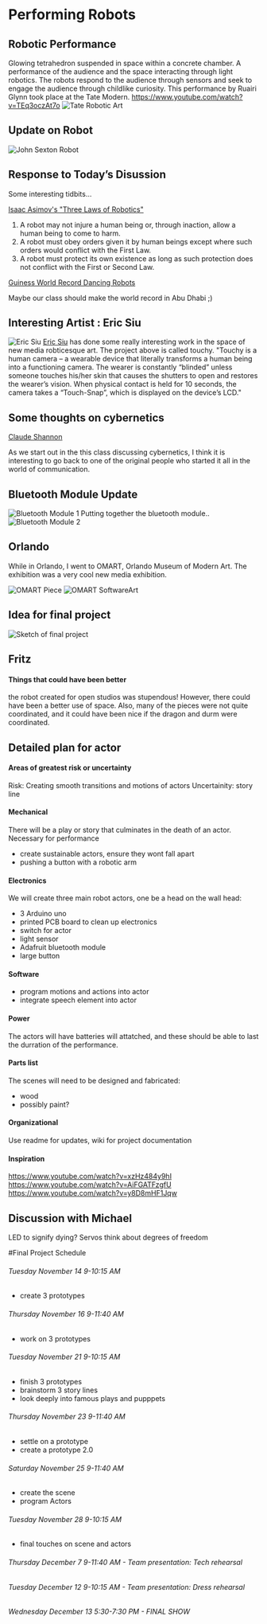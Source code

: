 # Performing Robots


## Robotic Performance
Glowing tetrahedron suspended in space within a concrete chamber. A performance of the audience and the space interacting through light robotics. The robots respond to the audience through sensors and seek to engage the audience through childlike curiosity. This performance by Ruairi Glynn took place at the Tate Modern.
https://www.youtube.com/watch?v=TEq3oczAt7o
![Tate Robotic Art](tate.png)

## Update on Robot
![John Sexton Robot](jsexRobot.jpg)


## Response to Today’s Disussion
Some interesting tidbits...

[Isaac Asimov's "Three Laws of Robotics"](https://www.auburn.edu/~vestmon/robotics.html)
1. A robot may not injure a human being or, through inaction, allow a human being to come to harm.
2. A robot must obey orders given it by human beings except where such orders would conflict with the First Law.
3. A robot must protect its own existence as long as such protection does not conflict with the First or Second Law.


[Guiness World Record Dancing Robots](https://qz.com/1061372/watch-1069-robots-dance-their-way-to-a-guinness-world-record/)

Maybe our class should make the world record in Abu Dhabi ;)


## Interesting Artist : Eric Siu
![Eric Siu](ericsiu.jpg)
[Eric Siu](http://ericsiu.net/) has done some really interesting work in the space of new media robticesque art.
The project above is called touchy. "Touchy is a human camera – a wearable device that literally transforms a human being into a functioning camera. The wearer is constantly “blinded” unless someone touches his/her skin that causes the shutters to open and restores the wearer’s vision. When physical contact is held for 10 seconds, the camera takes a “Touch-Snap”, which is displayed on the device’s LCD."


## Some thoughts on cybernetics
[Claude Shannon](https://www.youtube.com/watch?v=z2Whj_nL-x8)

As we start out in the this class discussing cybernetics, I think it is interesting to go back to one of the original people who started it all in the world of communication.

## Bluetooth Module Update

![Bluetooth Module 1](bluetooth1.jpg)
Putting together the bluetooth module..
![Bluetooth Module 2](bluetooth.jpg)


## Orlando

While in Orlando, I went to OMART, Orlando Museum of Modern Art. The exhibition was a very cool new media exhibition.

![OMART Piece](orlando1.jpg)
![OMART SoftwareArt](orlando2.jpg)


## Idea for final project
![Sketch of final project](finalProjectIdea.jpg)

## Fritz
#### Things that could have been better
the robot created for open studios was stupendous! However, there could have been a better use of space. Also, many of the pieces were not quite coordinated, and it could have been nice if the dragon and durm were coordinated. 



## Detailed plan for actor

#### Areas of greatest risk or uncertainty
Risk: Creating smooth transitions and motions of actors
Uncertainity: story line

#### Mechanical
There will be a play or story that culminates in the death of an actor.
Necessary for performance
- create sustainable actors, ensure they wont fall apart
- pushing a button with a robotic arm

#### Electronics
We will create three main robot actors, one be a head on the wall head:
- 3 Arduino uno
- printed PCB board to clean up electronics
- switch for actor
- light sensor
- Adafruit bluetooth module
- large button

#### Software
- program motions and actions into actor
- integrate speech element into actor

#### Power
The actors will have batteries will attatched, and these should be able to last the durration of the performance.

#### Parts list
The scenes will need to be designed and fabricated:
- wood
- possibly paint?

#### Organizational
Use readme for updates, wiki for project documentation

#### Inspiration
https://www.youtube.com/watch?v=xzHz484y9hI
https://www.youtube.com/watch?v=AiFGATFzgfU
https://www.youtube.com/watch?v=y8D8mHF1Jqw

## Discussion with Michael
LED to signify dying?
Servos
think about degrees of freedom

#Final Project Schedule
###### Tuesday November 14 9-10:15 AM
- create 3 prototypes
###### Thursday November 16 9-11:40 AM
- work on 3 prototypes
###### Tuesday November 21 9-10:15 AM
- finish 3 prototypes
- brainstorm 3 story lines
- look deeply into famous plays and pupppets
###### Thursday November 23 9-11:40 AM
- settle on a prototype
- create a prototype 2.0
###### Saturday November 25 9-11:40 AM
- create the scene
- program Actors
###### Tuesday November 28 9-10:15 AM
- final touches on scene and actors
###### Thursday December 7 9-11:40 AM -  Team presentation: Tech rehearsal
###### Tuesday December 12 9-10:15 AM - Team presentation: Dress rehearsal
###### Wednesday December 13 5:30-7:30 PM - FINAL SHOW
